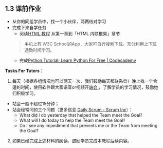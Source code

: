 ## 1.3 课前作业

- 从你的同组学员中，找一个小伙伴，两两结对学习
- 完成下来自学任务
  - 阅读[HTML 教程](http://www.w3school.com.cn/html/index.asp) 从第一章到「HTML 内联框架」章节
  > 手机上有 W3C School的App，大家可自行搜索下载。充分利用上下班通勤时间学习。
  - 完成[Python Tutorial: Learn Python For Free | Codecademy](https://www.codecademy.com/learn/learn-python#course-landing-page)

**Tasks For Tutors**：
1. 每天（根据各组情况也可以两天一次，我们鼓励每天都联系😊）晚上找一个合适的时间，使用软件跟大家语音or视频开[站会 ](https://zh.wikipedia.org/wiki/%E7%AB%99%E4%BC%9A)，了解学员的学习情况，鼓励她们积极学习。
  - 站会一般不超过15分钟；
  - 站会经常问的三个问题（更多信息 [Daily Scrum - Scrum Inc](https://www.scruminc.com/daily-scrum/)）：
    - What did I do yesterday that helped the Team meet the Goal?
    - What will I do today to help the Team meet the  Goal?
    - Do I see any impediment that prevents me or the Team from meeting the Goal?
2. 如果已经完成上述材料的阅读，鼓励学员完成本教程后续内容。



